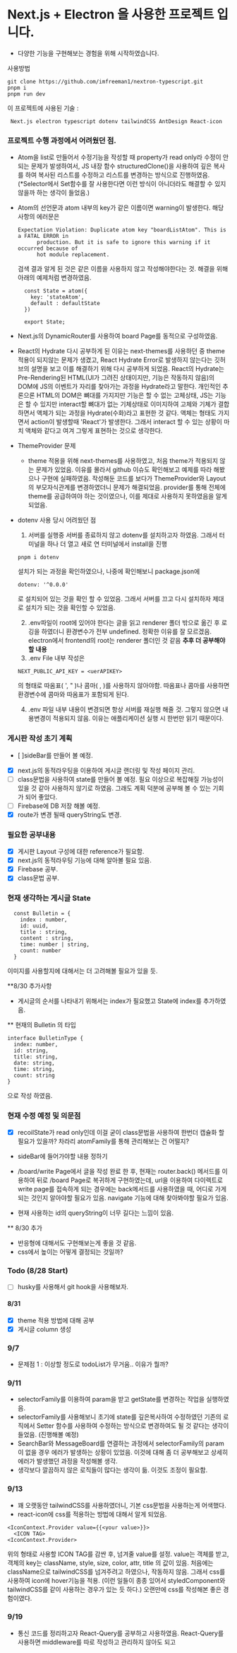 # Next.js + Electron 을 사용한 프로젝트 입니다.

- 다양한 기능을 구현해보는 경험을 위해 시작하였습니다.

사용방법

```
git clone https://github.com/imfreeman1/nextron-typescript.git
pnpm i
pnpm run dev
```

이 프로젝트에 사용된 기술 :

```
 Next.js electron typescript dotenv tailwindCSS AntDesign React-icon
```

### 프로젝트 수행 과정에서 어려웠던 점.

- Atom을 list로 만들어서 수정기능을 작성할 때 property가 read only라 수정이 안되는 문제가 발생하여서, JS 내장 함수 structuredClone()을 사용하여 깊은 복사를 하여 복사된 리스트를 수정하고 리스트를 변경하는 방식으로 진행하였음. (\*Selector에서 Set함수를 잘 사용한다면 이런 방식이 아니더라도 해결할 수 있지 않을까 하는 생각이 들었음.)

- Atom의 선언문과 atom 내부의 key가 같은 이름이면 warning이 발생한다. 해당 사항의 에러문은

  ```
  Expectation Violation: Duplicate atom key "boardListAtom". This is a FATAL ERROR in
        production. But it is safe to ignore this warning if it occurred because of
        hot module replacement.
  ```

  검색 결과 알게 된 것은 같은 이름을 사용하지 않고 작성해야한다는 것. 해결을 위해 아래의 예제처럼 변경하였음.

  ```
    const State = atom({
      key: 'stateAtom',
      default : defaultState
    })

    export State;
  ```

- Next.js의 DynamicRouter를 사용하여 board Page를 동적으로 구성하였음.

- React의 Hydrate
  다시 공부하게 된 이유는 next-themes를 사용하던 중 theme 적용이 되지않는 문제가 생겼고, React Hydrate Error로 발생하지 않는다는 깃허브의 설명을 보고 이를 해결하기 위해 다시 공부하게 되었음.
  React의 Hydrate는 Pre-Rendering된 HTML(UI가 그려진 상태이지만, 기능은 작동하지 않음)의 DOM에 JS의 이벤트가 자리를 찾아가는 과정을 Hydrate라고 말한다.
  개인적인 추론으론 HTML의 DOM은 뼈대를 가지지만 기능은 할 수 없는 고체상태, JS는 기능은 할 수 있지만 interact할 뼈대가 없는 기체상태로 이미지하여
  고체와 기체가 결합하면서 액체가 되는 과정을 Hydrate(수화)라고 표현한 것 같다.
  액체는 형태도 가지면서 action이 발생할때 'React'가 발생한다. 그래서 interact 할 수 있는 상황이 마치 액체와 같다고 여겨 그렇게 표현하는 것으로 생각한다.

- ThemeProvider 문제

  - theme 적용을 위해 next-themes를 사용하였고, 처음 theme가 적용되지 않는 문제가 있었음. 이유를 몰라서 github 이슈도 확인해보고 예제를 따라 해봤으나 구현에 실패하였음. 작성해둔 코드를 보다가 ThemeProvider와 Layout의 부모자식관계를 변경하였더니 문제가 해결되었음.
    provider를 통해 전체에 theme를 공급하여야 하는 것이였으나, 이를 제대로 사용하지 못하였음을 알게 되었음.

- dotenv 사용 당시 어려웠던 점

  1. 서버를 실행중 서버를 종료하지 않고 dotenv를 설치하고자 하였음. 그래서 터미널을 하나 더 열고 새로 연 터미널에서 install을 진행

  ```
  pnpm i dotenv
  ```

  설치가 되는 과정을 확인하였으나, 나중에 확인해보니 package.json에

  ```
  dotenv: '^0.0.0'
  ```

  로 설치되어 있는 것을 확인 할 수 있었음. 그래서 서버를 끄고 다시 설치하자 제대로 설치가 되는 것을 확인할 수 있었음.

  2. .env파일이 root에 있어야 한다는 글을 읽고 renderer 폴더 밖으로 옮긴 후 로깅을 하였더니 환경변수가 전부 undefined.
     정확한 이유를 잘 모르겠음. electron에서 frontend의 root는 renderer 폴더인 것 같음 **추후 더 공부해야할 내용**
  3. .env File 내부 작성은

  ```
  NEXT_PUBLIC_API_KEY = <uerAPIKEY>
  ```

  의 형태로 따옴표( ', " )나 콤마( , )를 사용하지 않아야함.
  따옴표나 콤마를 사용하면 환경변수에 콤마와 따옴표가 포함되게 된다.

  4. .env 파일 내부 내용이 변경되면 항상 서버를 재실행 해줄 것.
     그렇지 않으면 내용변경이 적용되지 않음. 이유는 애플리케이션 실행 시 한번만 읽기 때문이다.

### 게시판 작성 초기 계획

- [ ]sideBar를 만들어 볼 예정.
- [x] next.js의 동적라우팅을 이용하여 게시글 랜더링 및 작성 페이지 관리.
- [ ] class문법을 사용하여 state를 만들어 볼 예정.
      필요 이상으로 복잡해질 가능성이 있을 것 같아 사용하지 않기로 하였음. 그래도 계획 덕분에 공부해 볼 수 있는 기회가 되어 좋았다.
- [ ] Firebase에 DB 저장 해볼 예정.
- [x] route가 변경 될때 queryString도 변경.

### 필요한 공부내용

- [x] 게시판 Layout 구성에 대한 reference가 필요함.
- [x] next.js의 동적라우팅 기능에 대해 알아볼 필요 있음.
- [x] Firebase 공부.
- [x] class문법 공부.

### 현재 생각하는 게시글 State

```
  const Bulletin = {
    index : number,
    id: uuid,
    title : string,
    content : string,
    time: number | string,
    count: number
  }
```

이미지를 사용할지에 대해서는 더 고려해볼 필요가 있을 듯.

\*\*8/30 추가사항

- 게시글의 순서를 나타내기 위해서는 index가 필요했고 State에 index를 추가하였음.

\*\* 현재의 Bulletin 의 타입

```
interface BulletinType {
  index: number,
  id: string,
  title: string,
  date: string,
  time: string,
  count: string
}
```

으로 작성 하였음.

### 현재 수정 예정 및 의문점

- [x] recoilState가 read only인데 이걸 굳이 class문법을 사용하여 한번더 캡슐화 할 필요가 있을까? 차라리 atomFamily를 통해 관리해보는 건 어떨지?

- sideBar에 들어가야할 내용 정하기

- /board/write Page에서 글을 작성 완료 한 후, 현재는 router.back() 메서드를 이용하여 뒤로 /board Page로 복귀하게 구현하였는데, url을 이용하여
  다이렉트로 write page를 접속하게 되는 경우에는 back메서드를 사용하였을 때, 어디로 가게 되는 것인지 알아야할 필요가 있음.
  navigate 기능에 대해 찾아봐야할 필요가 있음.

- 현재 사용하는 id의 queryString이 너무 길다는 느낌이 있음.

\*\* 8/30 추가

- 반응형에 대해서도 구현해보는게 좋을 것 같음.
- css에서 높이는 어떻게 결정되는 것일까?

### Todo (8/28 Start)

- [ ] husky를 사용해서 git hook을 사용해보자.

#### 8/31

- [x] theme 적용 방법에 대해 공부
- [x] 게시글 column 생성

### 9/7

- 문제점 1 : 이상할 정도로 todoList가 무거움.. 이유가 뭘까?

### 9/11

- selectorFamily를 이용하여 param을 받고 getState를 변경하는 작업을 실행하였음.
- selectorFamily를 사용해보니 초기에 state를 깊은복사하여 수정하였던 기존의 로직에서 Setter 함수를 사용하여 수정하는 방식으로 변경하여도 될 것 같다는 생각이 들었음. (진행해볼 예정)
- SearchBar와 MessageBoard를 연결하는 과정에서 selectorFamily의 param이 없을 경우 에러가 발생하는 상황이 있었음. 이것에 대해 좀 더 공부해보고 상세히 에러가 발생했던 과정을 작성해볼 생각.
- 생각보다 깔끔하지 않은 로직들이 많다는 생각이 듦. 이것도 조정이 필요함.

### 9/13

- 꽤 오랫동안 tailwindCSS를 사용하였더니, 기본 css문법을 사용하는게 어색했다.
- react-icon에 css를 적용하는 방법에 대해서 알게 되었음.

```
<IconContext.Provider value={{<your value>}}>
  <ICON TAG>
<IconContext.Provider>
```

위의 형태로 사용할 ICON TAG를 감싼 후, 넘겨줄 value를 설정. value는 객체를 받고, 객체의 key는 className, style, size, color, attr, title
의 값이 있음.
처음에는 className으로 tailwindCSS를 넘겨주려고 하였으나, 작동하지 않음.
그래서 css를 사용하여 icon에 hover기능을 적용.
(이런 일들이 종종 있어서 styledComponent와 tailwindCSS를 같이 사용하는 경우가 있는 듯 하다.)
오랜만에 css를 작성해본 좋은 경험이였다.

### 9/19

- 통신 코드를 정리하고자 React-Query를 공부하고 사용하였음. React-Query를 사용하면 middleware를 따로 작성하고 관리하지 않아도 되고
